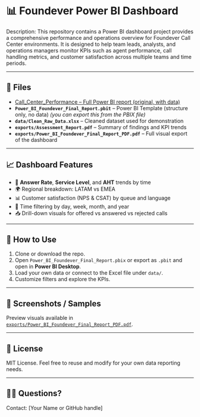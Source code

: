 
# 📊 Foundever Power BI Dashboard

Description:
This repository contains a Power BI dashboard project  provides a comprehensive performance and operations overview for Foundever Call Center environments. It is designed to help team leads, analysts, and operations managers monitor KPIs such as agent performance, call handling metrics, and customer satisfaction across multiple teams and time periods.

---

## 📁 Files

- <a href='https://github.com/BrishtiSutradhar/Foundever_Call_Center_Analytic/blob/main/Power_BI_Foundever_Final%20Report.pbix'> Call_Center_Performance – Full Power BI report (original, with data)</a>
- **`Power_BI_Foundever_Final_Report.pbit`** – Power BI Template (structure only, no data) *(you can export this from the PBIX file)*
- **`data/Clean_Raw_Data.xlsx`** – Cleaned dataset used for demonstration
- **`exports/Assessment_Report.pdf`** – Summary of findings and KPI trends
- **`exports/Power_BI_Foundever_Final_Report_PDF.pdf`** – Full visual export of the dashboard

---

## 📈 Dashboard Features

- 📌 **Answer Rate**, **Service Level**, and **AHT** trends by time
- 🌍 Regional breakdown: LATAM vs EMEA
- 📊 Customer satisfaction (NPS & CSAT) by queue and language
- 📅 Time filtering by day, week, month, and year
- 📥 Drill-down visuals for offered vs answered vs rejected calls

---

## 🚀 How to Use

1. Clone or download the repo.
2. Open `Power_BI_Foundever_Final_Report.pbix` or export as `.pbit` and open in **Power BI Desktop**.
3. Load your own data or connect to the Excel file under `data/`.
4. Customize filters and explore the KPIs.

---

## 📝 Screenshots / Samples

Preview visuals available in [`exports/Power_BI_Foundever_Final_Report_PDF.pdf`](exports/Power_BI_Foundever_Final_Report_PDF.pdf).

---

## 📄 License

MIT License. Feel free to reuse and modify for your own data reporting needs.

---

## 🙋‍♂️ Questions?

Contact: [Your Name or GitHub handle]
